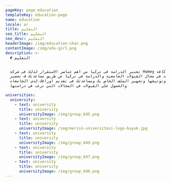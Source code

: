 ```yaml
---
pageKey: page_education
templateKey: education-page
name: education
locale: ar
title: التعليم
seo_title: التعليم
seo_desc: التعليم
headerImage: /img/education-char.png
contentImage: /img/edu-girl.png
description: >-
  # التعليم


  تعتبر الدراسة فى تركيا من اهم عناصر الاستقرار لذلك فى شركة Homey نوفر لكم كافة
  الخدمات في مجال القبولات الجامعية والدراسة في تركيا عن طريق مساعدتك ف تحضير
  اوراقك وتوثيقها وتجهيز الملف الخاص بك ومساعدتك فى تقديم اوراقك لدي الجامعات
  والحصول علي القبولات في المجالات التي ترغب في دراستها

universities:
  university:
    - text: university
      title: university
      universityImage: /img/group_645.png
    - text: university
      title: university
      universityImage: /img/mersin-universitesi-logo-buyuk.jpg
    - text: university
      title: university
      universityImage: /img/group_649.png
    - text: university
      title: university
      universityImage: /img/group_647.png
    - text: university
      title: university
      universityImage: /img/group_646.png
---
```

